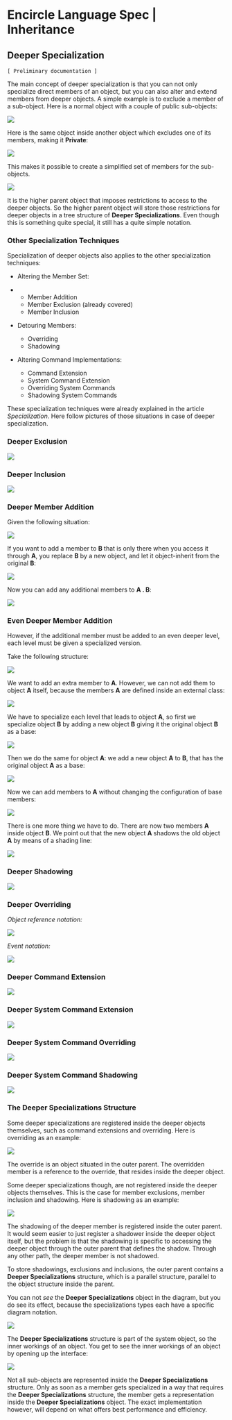 ﻿Encircle Language Spec | Inheritance
====================================

Deeper Specialization
---------------------

`[ Preliminary documentation ]`

The main concept of deeper specialization is that you can not only specialize direct members of an object, but you can also alter and extend members from deeper objects. A simple example is to exclude a member of a sub-object. Here is a normal object with a couple of public sub-objects:

![](images/4.%20Deeper%20Specialization.001.png)

Here is the same object inside another object which excludes one of its members, making it __Private__:

![](images/4.%20Deeper%20Specialization.002.png)

This makes it possible to create a simplified set of members for the sub-objects.

![](images/4.%20Deeper%20Specialization.003.png)

It is the higher parent object that imposes restrictions to access to the deeper objects. So the higher parent object will store those restrictions for deeper objects in a tree structure of __Deeper Specializations__. Even though this is something quite special, it still has a quite simple notation.

### Other Specialization Techniques

Specialization of deeper objects also applies to the other specialization techniques:

- Altering the Member Set:
- 
    - Member Addition
    - Member Exclusion (already covered)
    - Member Inclusion
  
- Detouring Members:

    - Overriding
    - Shadowing

- Altering Command Implementations:

    - Command Extension
    - System Command Extension
    - Overriding System Commands
    - Shadowing System Commands

These specialization techniques were already explained in the article *Specialization*. Here follow pictures of those situations in case of deeper specialization.

### Deeper Exclusion

![](images/4.%20Deeper%20Specialization.004.png)

### Deeper Inclusion

![](images/4.%20Deeper%20Specialization.005.png)

### Deeper Member Addition

Given the following situation:

![](images/4.%20Deeper%20Specialization.006.png)

If you want to add a member to __B__ that is only there when you access it through __A__, you replace __B__ by a new object, and let it object-inherit from the original __B__:

![](images/4.%20Deeper%20Specialization.007.png)

Now you can add any additional members to __A . B__:

![](images/4.%20Deeper%20Specialization.008.png)

### Even Deeper Member Addition

However, if the additional member must be added to an even deeper level, each level must be given a specialized version.

Take the following structure:

![](images/4.%20Deeper%20Specialization.009.png)

We want to add an extra member to __A__. However, we can not add them to object __A__ itself, because the members __A__ are defined inside an external class:

![](images/4.%20Deeper%20Specialization.010.png)

We have to specialize each level that leads to object __A__, so first we specialize object __B__ by adding a new object __B__ giving it the original object __B__ as a base:

![](images/4.%20Deeper%20Specialization.011.png)

Then we do the same for object __A__: we add a new object __A__ to __B__, that has the original object __A__ as a base:

![](images/4.%20Deeper%20Specialization.012.png)

Now we can add members to __A__ without changing the configuration of base members:

![](images/4.%20Deeper%20Specialization.013.png)

There is one more thing we have to do. There are now two members __A__ inside object __B__. We point out that the new object __A__ shadows the old object __A__ by means of a shading line:

![](images/4.%20Deeper%20Specialization.014.png)

### Deeper Shadowing

![](images/4.%20Deeper%20Specialization.015.png)

### Deeper Overriding

*Object reference notation:*

![](images/4.%20Deeper%20Specialization.016.png)

*Event notation:*

![](images/4.%20Deeper%20Specialization.017.png)

### Deeper Command Extension

![](images/4.%20Deeper%20Specialization.018.png)

### Deeper System Command Extension

![](images/4.%20Deeper%20Specialization.019.png)

### Deeper System Command Overriding

![](images/4.%20Deeper%20Specialization.020.png)

### Deeper System Command Shadowing

![](images/4.%20Deeper%20Specialization.021.png)

### The Deeper Specializations Structure

Some deeper specializations are registered inside the deeper objects themselves, such as command extensions and overriding. Here is overriding as an example:

![](images/4.%20Deeper%20Specialization.016.png)

The override is an object situated in the outer parent. The overridden member is a reference to the override, that resides inside the deeper object.

Some deeper specializations though, are not registered inside the deeper objects themselves. This is the case for member exclusions, member inclusion and shadowing. Here is shadowing as an example:

![](images/4.%20Deeper%20Specialization.015.png)

The shadowing of the deeper member is registered inside the outer parent. It would seem easier to just register a shadower inside the deeper object itself, but the problem is that the shadowing is specific to accessing the deeper object through the outer parent that defines the shadow. Through any other path, the deeper member is not shadowed.

To store shadowings, exclusions and inclusions, the outer parent contains a __Deeper Specializations__ structure, which is a parallel structure, parallel to the object structure inside the parent.

You can not *see* the __Deeper Specializations__ object in the diagram, but you do see its effect, because the specializations types each have a specific diagram notation.

![](images/4.%20Deeper%20Specialization.015.png)

The __Deeper Specializations__ structure is part of the system object, so the inner workings of an object. You get to see the inner workings of an object by opening up the interface:

![](images/4.%20Deeper%20Specialization.022.png)

Not all sub-objects are represented inside the __Deeper Specializations__ structure. Only as soon as a member gets specialized in a way that requires the __Deeper Specializations__ structure, the member gets a representation inside the __Deeper Specializations__ object. The exact implementation however, will depend on what offers best performance and efficiency.
